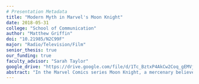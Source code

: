 ```yaml
---
# Presentation Metadata
title: "Modern Myth in Marvel's Moon Knight"
date: 2018-05-31
college: "School of Communication"
author: "Matthew Griffin"
doi: "10.21985/N2C99F"
major: "Radio/Television/Film"
senior_thesis: true
our_funding: true
faculty_advisor: "Sarah Taylor"
google_drive: "https://drive.google.com/file/d/1Tc_BztxP4AkCw2Coq_gEMVjvJRCwHMKF/preview"
abstract: "In the Marvel Comics series Moon Knight, a mercenary believes an ancient Egyptian deity has brought him back from the dead so he can become the eponymous superhero. However, the mercenary’s symptoms of schizophrenia suggest he is instead simply suffering from a psychological break. From 1975-1999, Moon Knight stories used this psychological-religious tension to explore the significance of mythology and religion in modern society. For my research, I examined the way Moon Knight stories represent these religious themes relative to the work of religious scholars such as Mircea Eliade, who claimed that we live in a completely rational, post-mythic society. I also interviewed character co-creator and series writer Doug Moench, whose personal experiences with the supernatural influenced his writing of the character. Through my research I found that Moench’s Moon Knight stories argue that mythology and religion are alive and well in today’s society, though they may appear in less traditional forms. This project ultimately supports contemporary research that claims seemingly secular popular culture in fact serves as a modern form of religious expression."
---
```

